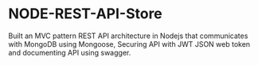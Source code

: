 # NODE-REST-API-Store
 Built an MVC pattern REST API architecture in Nodejs that communicates with MongoDB using Mongoose, Securing API with JWT JSON web token and documenting API using swagger.
